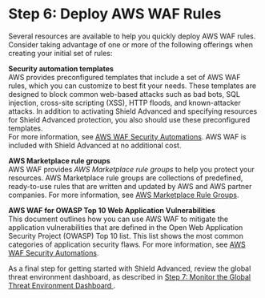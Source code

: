 # Step 6: Deploy AWS WAF Rules<a name="deploy-waf-automations"></a>

Several resources are available to help you quickly deploy AWS WAF rules\. Consider taking advantage of one or more of the following offerings when creating your initial set of rules:

**Security automation templates**  
AWS provides preconfigured templates that include a set of AWS WAF rules, which you can customize to best fit your needs\. These templates are designed to block common web\-based attacks such as bad bots, SQL injection, cross\-site scripting \(XSS\), HTTP floods, and known\-attacker attacks\. In addition to activating Shield Advanced and specifying resources for Shield Advanced protection, you also should use these preconfigured templates\.   
For more information, see [AWS WAF Security Automations](https://aws.amazon.com/answers/security/aws-waf-security-automations/)\. AWS WAF is included with Shield Advanced at no additional cost\. 

**AWS Marketplace rule groups**  
AWS WAF provides *AWS Marketplace rule groups* to help you protect your resources\. AWS Marketplace rule groups are collections of predefined, ready\-to\-use rules that are written and updated by AWS and AWS partner companies\. For more information, see [AWS Marketplace Rule Groups](waf-managed-rule-groups.md)\.

**AWS WAF for OWASP Top 10 Web Application Vulnerabilities**  
This document outlines how you can use AWS WAF to mitigate the application vulnerabilities that are defined in the Open Web Application Security Project \(OWASP\) Top 10 list\. This list shows the most common categories of application security flaws\. For more information, see [AWS WAF Security Automations](https://d0.awsstatic.com/whitepapers/Security/aws-waf-owasp.pdf)\. 

As a final step for getting started with Shield Advanced, review the global threat environment dashboard, as described in [Step 7: Monitor the Global Threat Environment Dashboard ](monitor-global-dashboard.md)\.